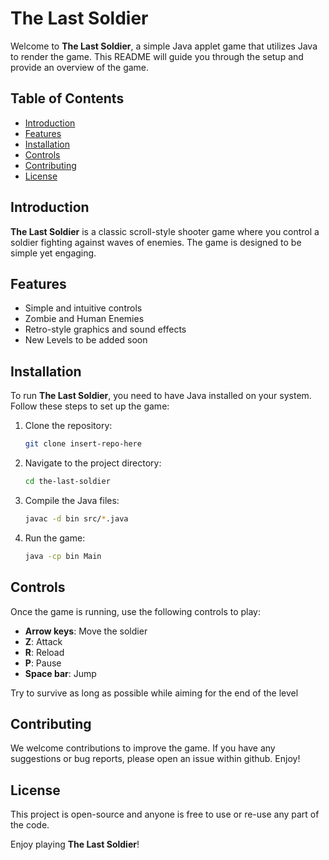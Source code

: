 # The Last Soldier

Welcome to **The Last Soldier**, a simple Java applet game that utilizes Java to render the game. This README will guide you through the setup and provide an overview of the game.

## Table of Contents

- [Introduction](#introduction)
- [Features](#features)
- [Installation](#installation)
- [Controls](#controls)
- [Contributing](#contributing)
- [License](#license)

## Introduction

**The Last Soldier** is a classic scroll-style shooter game where you control a soldier fighting against waves of enemies. The game is designed to be simple yet engaging.

## Features

- Simple and intuitive controls
- Zombie and Human Enemies
- Retro-style graphics and sound effects
- New Levels to be added soon

## Installation

To run **The Last Soldier**, you need to have Java installed on your system. Follow these steps to set up the game:

1. Clone the repository:
   ```sh
   git clone insert-repo-here
   ```
2. Navigate to the project directory:
   ```sh
   cd the-last-soldier
   ```
3. Compile the Java files:
   ```sh
   javac -d bin src/*.java
   ```
4. Run the game:
   ```sh
   java -cp bin Main
   ```

## Controls

Once the game is running, use the following controls to play:

- **Arrow keys**: Move the soldier
- **Z**: Attack
- **R**: Reload
- **P**: Pause
- **Space bar**: Jump

Try to survive as long as possible while aiming for the end of the level

## Contributing

We welcome contributions to improve the game. If you have any suggestions or bug reports, please open an issue within github. Enjoy!

## License

This project is open-source and anyone is free to use or re-use any part of the code.

Enjoy playing **The Last Soldier**!
